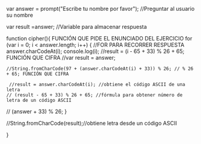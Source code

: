 

var answer = prompt("Escribe tu nombre por favor"); //Preguntar al usuario su nombre

var result =answer; //Variable para almacenar respuesta

function cipher(){ FUNCIÓN QUE PIDE EL ENUNCIADO DEL EJERCICIO
for (var i = 0; i < answer.length; i++) { //FOR PARA RECORRER RESPUESTA
	 answer.charCodeAt(i);
console.log(i); 
	 //result = (i - 65 + 33) % 26 + 65; FUNCIÓN QUE CIFRA
	//var result = answer;

	//String.fromCharCode(97 + (answer.charCodeAt(i) + 33)) % 26; // % 26 + 65; FUNCIÓN QUE CIFRA

	 //result = answer.charCodeAt(i); //obtiene el código ASCII de una letra
	// (result - 65 + 33) % 26 + 65; //fórmula para obtener número de letra de un código ASCII
// (answer + 33) % 26;
}

 //String.fromCharCode(result);//obtiene letra desde un código ASCII

 
 
}